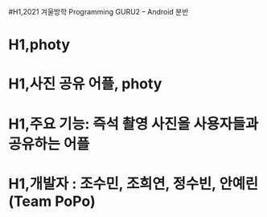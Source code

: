 #H1,2021 겨울방학 Programming GURU2 – Android 분반 

# H1,photy 

# H1,사진 공유 어플, photy 
# H1,주요 기능: 즉석 촬영 사진을 사용자들과  공유하는 어플 
# H1,개발자 : 조수민, 조희연, 정수빈, 안예린 (Team PoPo)





